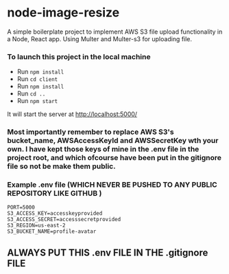 # node-image-resize

A simple boilerplate project to implement AWS S3 file upload functionality in a Node, React app. Using Multer and Multer-s3 for uploading file.

### To launch this project in the local machine

- Run `npm install`
- Run `cd client`
- Run `npm install`
- Run `cd ..`
- Run `npm start`

It will start the server at [http://localhost:5000/](http://localhost:5000/)

### Most importantly remember to replace AWS S3's bucket_name, AWSAccessKeyId and AWSSecretKey wth your own. I have kept those keys of mine in the .env file in the project root, and which ofcourse have been put in the gitignore file so not be make them public.

### Example .env file (WHICH NEVER BE PUSHED TO ANY PUBLIC REPOSITORY LIKE GITHUB )

    PORT=5000
    S3_ACCESS_KEY=accesskeyprovided
    S3_ACCESS_SECRET=accesssecretprovided
    S3_REGION=us-east-2
    S3_BUCKET_NAME=profile-avatar

## ALWAYS PUT THIS .env FILE IN THE .gitignore FILE

